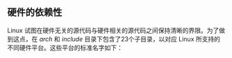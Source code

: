 ## 硬件的依赖性

Linux 试图在硬件无关的源代码与硬件相关的源代码之间保持清晰的界限。为了做到这点，在 *arch* 和 *include* 目录下包含了23个子目录，以对应 Linux 所支持的不同硬件平台。这些平台的标准名字如下：

